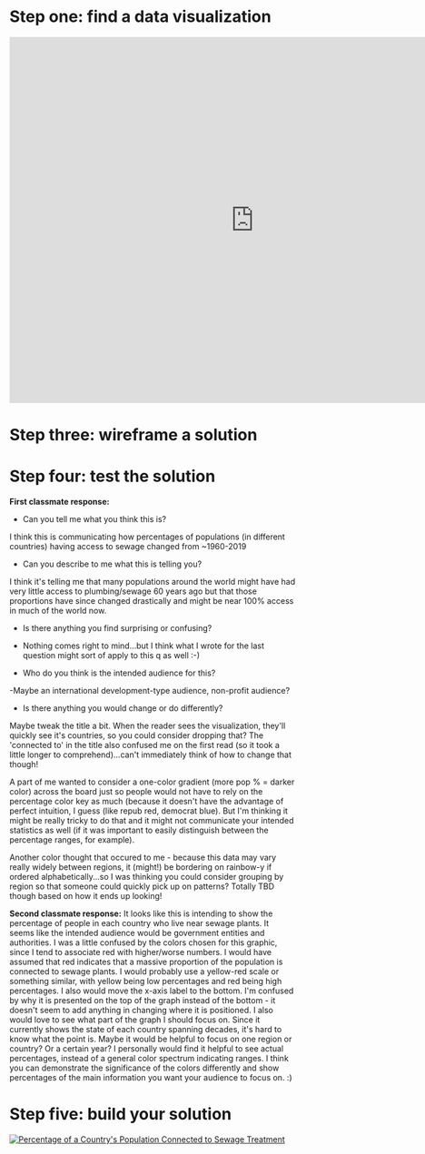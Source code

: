# Step one: find a data visualization
<iframe src="https://data.oecd.org/chart/6w7I" width="860" height="645" style="border: 0" mozallowfullscreen="true" webkitallowfullscreen="true" allowfullscreen="true"><a href="https://data.oecd.org/chart/6w7I" target="_blank">OECD Chart: Wastewater treatment, Total, Percentage, Annual, 1960 – 2019</a></iframe>

# Step three: wireframe a solution
<div class="flourish-embed flourish-heatmap" data-src="visualisation/7781179"><script src="https://public.flourish.studio/resources/embed.js"></script></div>

# Step four: test the solution
**First classmate response:**
- Can you tell me what you think this is?

I think this is communicating how percentages of populations (in different countries) having access to sewage changed from ~1960-2019

- Can you describe to me what this is telling you?

I think it's telling me that many populations around the world might have had very little access to plumbing/sewage 60 years ago but that those proportions have since changed drastically and might be near 100% access in much of the world now.

- Is there anything you find surprising or confusing?

- Nothing comes right to mind...but I think what I wrote for the last question might sort of apply to this q as well :-)

- Who do you think is the intended audience for this?

-Maybe an international development-type audience, non-profit audience?

- Is there anything you would change or do differently?

Maybe tweak the title a bit. When the reader sees the visualization, they'll quickly see it's countries, so you could consider dropping that? The 'connected to' in the title also confused me on the first read (so it took a little longer to comprehend)...can't immediately think of how to change that though!

A part of me wanted to consider a one-color gradient (more pop % = darker color) across the board just so people would not have to rely on the percentage color key as much (because it doesn't have the advantage of perfect intuition, I guess (like repub red, democrat blue). But I'm thinking it might be really tricky to do that and it might not communicate your intended statistics as well (if it was important to easily distinguish between the percentage ranges, for example).

Another color thought that occured to me - because this data may vary really widely between regions, it (might!) be bordering on rainbow-y if ordered alphabetically...so I was thinking you could consider grouping by region so that someone could quickly pick up on patterns? Totally TBD though based on how it ends up looking!

**Second classmate response:**
It looks like this is intending to show the percentage of people in each country who live near sewage plants. It seems like the intended audience would be government entities and authorities. I was a little confused by the colors chosen for this graphic, since I tend to associate red with higher/worse numbers. I would have assumed that red indicates that a massive proportion of the population is connected to sewage plants. I would probably use a yellow-red scale or something similar, with yellow being low percentages and red being high percentages. I also would move the x-axis label to the bottom. I'm confused by why it is presented on the top of the graph instead of the bottom - it doesn't seem to add anything in changing where it is positioned. I also would love to see what part of the graph I should focus on. Since it currently shows the state of each country spanning decades, it's hard to know what the point is. Maybe it would be helpful to focus on one region or country? Or a certain year? I personally would find it helpful to see actual percentages, instead of a general color spectrum indicating ranges. I think you can demonstrate the significance of the colors differently and show percentages of the main information you want your audience to focus on. :)

# Step five: build your solution
<div class='tableauPlaceholder' id='viz1636509431185' style='position: relative'><noscript><a href='#'><img alt='Percentage of a Country&#39;s Population Connected to Sewage Treatment ' src='https:&#47;&#47;public.tableau.com&#47;static&#47;images&#47;As&#47;Assignment34_16365082985030&#47;Sheet1&#47;1_rss.png' style='border: none' /></a></noscript><object class='tableauViz'  style='display:none;'><param name='host_url' value='https%3A%2F%2Fpublic.tableau.com%2F' /> <param name='embed_code_version' value='3' /> <param name='site_root' value='' /><param name='name' value='Assignment34_16365082985030&#47;Sheet1' /><param name='tabs' value='no' /><param name='toolbar' value='yes' /><param name='static_image' value='https:&#47;&#47;public.tableau.com&#47;static&#47;images&#47;As&#47;Assignment34_16365082985030&#47;Sheet1&#47;1.png' /> <param name='animate_transition' value='yes' /><param name='display_static_image' value='yes' /><param name='display_spinner' value='yes' /><param name='display_overlay' value='yes' /><param name='display_count' value='yes' /><param name='language' value='en-US' /></object></div>                <script type='text/javascript'>                    var divElement = document.getElementById('viz1636509431185');                    var vizElement = divElement.getElementsByTagName('object')[0];                    vizElement.style.width='100%';vizElement.style.height=(divElement.offsetWidth*0.75)+'px';                    var scriptElement = document.createElement('script');                    scriptElement.src = 'https://public.tableau.com/javascripts/api/viz_v1.js';                    vizElement.parentNode.insertBefore(scriptElement, vizElement);                </script>


